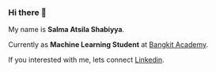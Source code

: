 ### Hi there 👋

My name is **Salma Atsila Shabiyya**.

Currently as **Machine Learning Student** at [Bangkit Academy](https://grow.google/intl/id_id/bangkit/).

If you interested with me, lets connect [Linkedin](https://www.linkedin.com/in/madotfx).
